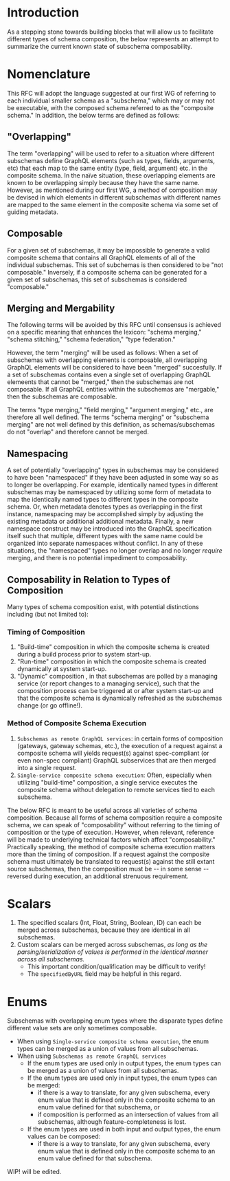 
# Introduction

As a stepping stone towards building blocks that will allow us to facilitate different types of schema composition, the below represents an attempt to summarize the current known state of subschema composability.

# Nomenclature

This RFC will adopt the language suggested at our first WG of referring to each individual smaller schema as a "subschema," which may or may not be executable, with the composed schema referred to as the "composite schema." In addition, the below terms are defined as follows:

## "Overlapping"

The term "overlapping" will be used to refer to a situation where different subschemas define GraphQL elements (such as types, fields, arguments, etc) that each map to the same entity (type, field, argument) etc. in the composite schema. In the naïve situation, these overlapping elements are known to be overlapping simply because they have the same name. However, as mentioned during our first WG, a method of composition may be devised in which elements in different subschemas with different names are mapped to the same element in the composite schema via some set of guiding metadata.

## Composable

For a given set of subschemas, it may be impossible to generate a valid composite schema that contains all GraphQL elements of all of the individual subschemas. This set of subchemas is then considered to be "not composable." Inversely, if a composite schema can be generated for a given set of subschemas, this set of subschemas is considered "composable."

## Merging and Mergability

The following terms will be avoided by this RFC until consensus is achieved on a specific meaning that enhances the lexicon: "schema merging," "schema stitching," "schema federation," "type federation."

However, the term "merging" will be used as follows: When a set of subschemas with overlapping elements is composable, all overlapping GraphQL elements will be considered to have been "merged" succesfully. If a set of subschemas contains even a single set of overlapping GraphQL elemeents that cannot be "merged," then the subschemas are not composable. If all GraphQL entities within the subschemas are "mergable," then the subschemas are composable.

The terms "type merging," "field merging," "argument merging," etc., are therefore all well defined. The terms "schema merging" or "subschema merging" are not well defined by this definition, as schemas/subschemas do not "overlap" and therefore cannot be merged.

## Namespacing

A set of potentially "overlapping" types in subschemas may be considered to have been "namespaced" if they have been adjusted in some way so as to longer be overlapping. For example, identically named types in different subschemas may be namespaced by utilizing some form of metadata to map the identically named types to different types in the composite schema. Or, when metadata denotes types as overlapping in the first instance, namespacing may be accomplished simply by adjusting the existing metadata or additional additional metadata. Finally, a new namespace construct may be introduced into the GraphQL specification itself such that multiple, different types with the same name could be organized into separate namespaces without conflict. In any of these situations, the "namespaced" types no longer overlap and no longer _require_ merging, and there is no potential impediment to composability. 

## Composability in Relation to Types of Composition

Many types of schema composition exist, with potential distinctions including (but not limited to):

### Timing of Composition

1. "Build-time" composition in which the composite schema is created during a build process prior to system start-up. 
2. "Run-time" composition in which the composite schema is created dynamically at system start-up.
3. "Dynamic" composition , in that subschemas are polled by a managing service (or report changes to a managing service), such that the composition process can be triggered at or after system start-up and that the composite schema is dynamically refreshed as the subschemas change (or go offline!).

### Method of Composite Schema Execution

1. `Subschemas as remote GraphQL services`: in certain forms of composition (gateways, gateway schemas, etc.), the execution of a request against a composite schema will yields request(s) against spec-compliant (or even non-spec compliant) GraphQL subservices that are then merged into a single request.
2. `Single-service composite schema execution`: Often, especially when utilizing "build-time" composition, a single service executes the composite schema without delegation to remote services tied to each subschema. 

The below RFC is meant to be useful across all varieties of schema composition. Because all forms of schema composition require a composite schema, we can speak of "composability" without referring to the timing of composition or the type of execution. However, when relevant, reference will be made to underlying technical factors which affect "composability." Practically speaking, the method of composite schema execution matters more than the timing of composition. If a request against the composite schema must ultimately be translated to request(s) against the still extant source subschemas, then the composition must be -- in some sense -- reversed during execution, an additional strenuous requirement.

# Scalars

1. The specified scalars (Int, Float, String, Boolean, ID) can each be merged across subschemas, because they are identical in all subschemas. 
2. Custom scalars can be merged across subschemas, _as long as the parsing/serialization of values is performed in the identical manner across all subschemas._
   - This important condition/qualification may be difficult to verify!
   - The `specifiedByURL` field may be helpful in this regard.

# Enums

Subschemas with overlapping enum types where the disparate types define different value sets are only sometimes composable.
- When using `Single-service composite schema execution`, the enum types can be merged as a union of values from all subschemas.
- When using `Subschemas as remote GraphQL services`
  - If the enum types are used only in output types, the enum types can be merged as a union of values from all subschemas.
  - If the enum types are used only in input types, the enum types can be merged:
    - if there is a way to translate, for any given subschema, every enum value that is defined only in the composite schema to an enum value defined for that subschema, or
    - if composition is performed as an intersection of values from all subschemas, although feature-completeness is lost.
  - If the enum types are used in both input and output types, the enum values can be composed:
    - if there is a way to translate, for any given subschema, every enum value that is defined only in the composite schema to an enum value defined for that subschema.

WIP! will be edited.
